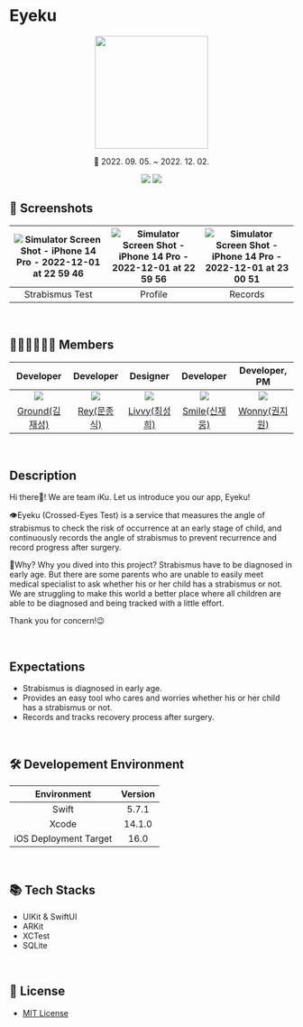 # Eyeku

<div align="center">

<img width=200 src="./IKU/IKU/Resource/Assets.xcassets/AppIcon.appiconset/AppIcon.png">

📆 2022. 09. 05. ~ 2022. 12. 02.


[<img src="https://img.shields.io/badge/Swift-5.7.1-orange?">](https://developer.apple.com/kr/swift/) [<img src="https://img.shields.io/badge/Xcode-14.1.0-blue?">](https://developer.apple.com/kr/xcode/)

</div>

## 📱 Screenshots

|![Simulator Screen Shot - iPhone 14 Pro - 2022-12-01 at 22 59 46](https://user-images.githubusercontent.com/81242125/205072110-e991407c-987e-4684-af5d-ccd2c6a96ec4.png)|![Simulator Screen Shot - iPhone 14 Pro - 2022-12-01 at 22 59 56](https://user-images.githubusercontent.com/81242125/205072116-aad80b4f-a3a9-4214-83a4-fdaaeff67c95.png)|![Simulator Screen Shot - iPhone 14 Pro - 2022-12-01 at 23 00 51](https://user-images.githubusercontent.com/81242125/205072121-b995b9da-ba56-4ec9-af3d-7bc657a3e269.png)|
|:-:|:-:|:-:|
|Strabismus Test|Profile|Records|

<br>

## 🧑🏻‍💻👩🏻‍💻 Members

|Developer|Developer|Designer|Developer|Developer, PM|
|:-:|:-:|:-:|:-:|:-:|
|<img src="https://github.com/GroundDev.png">|<img src="https://github.com/moonjs0113.png">|<img src="https://github.com/sunchoi22.png">|<img src="https://github.com/sustainable-git.png">|<img src="https://github.com/wonny1012.png">|
|[Ground(김재성)](https://github.com/GroundDev)|[Rey(문종식)](https://github.com/moonjs0113)|[Livvy(최성희)](https://github.com/sunchoi22)|[Smile(신재웅)](https://github.com/sustainable-git)|[Wonny(권지원)](https://github.com/wonny1012)|

<br>

## Description

Hi there👋! We are team iKu. Let us introduce you our app, Eyeku!

👁Eyeku (Crossed-Eyes Test) is a service that measures the angle of strabismus to check the risk of occurrence at an early stage of child, and continuously records the angle of strabismus to prevent recurrence and record progress after surgery.

🙋Why? Why you dived into this project? Strabismus have to be diagnosed in early age. But there are some parents who are unable to easily meet medical specialist to ask whether his or her child has a strabismus or not. We are struggling to make this world a better place where all children are able to be diagnosed and being tracked with a little effort.

Thank you for concern!😉

<br>

## Expectations

- Strabismus is diagnosed in early age.
- Provides an easy tool who cares and worries whether his or her child has a strabismus or not.
- Records and tracks recovery process after surgery.

<br>

## 🛠 Developement Environment

|Environment|Version|
|:-:|:-:|
|Swift|5.7.1|
|Xcode|14.1.0|
|iOS Deployment Target|16.0|

<br>

## 📚 Tech Stacks

- UIKit & SwiftUI
- ARKit
- XCTest
- SQLite

<br>

## 🔐 License
- [MIT License](./LICENSE)
